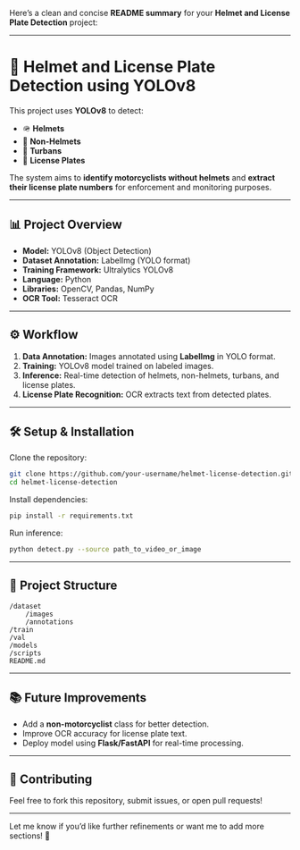 Here’s a clean and concise **README summary** for your **Helmet and License Plate Detection** project:

---

# 🚦 **Helmet and License Plate Detection using YOLOv8**  

This project uses **YOLOv8** to detect:  
- 🪖 **Helmets**  
- 🚫 **Non-Helmets**  
- 👳 **Turbans**  
- 🔢 **License Plates**  

The system aims to **identify motorcyclists without helmets** and **extract their license plate numbers** for enforcement and monitoring purposes.

---

## 📊 **Project Overview**  
- **Model:** YOLOv8 (Object Detection)  
- **Dataset Annotation:** LabelImg (YOLO format)  
- **Training Framework:** Ultralytics YOLOv8  
- **Language:** Python  
- **Libraries:** OpenCV, Pandas, NumPy  
- **OCR Tool:** Tesseract OCR  

---

## ⚙️ **Workflow**  
1. **Data Annotation:** Images annotated using **LabelImg** in YOLO format.  
2. **Training:** YOLOv8 model trained on labeled images.  
3. **Inference:** Real-time detection of helmets, non-helmets, turbans, and license plates.  
4. **License Plate Recognition:** OCR extracts text from detected plates.  

---

## 🛠️ **Setup & Installation**  
Clone the repository:  
```bash
git clone https://github.com/your-username/helmet-license-detection.git
cd helmet-license-detection
```

Install dependencies:  
```bash
pip install -r requirements.txt
```

Run inference:  
```bash
python detect.py --source path_to_video_or_image
```

---

## 📁 **Project Structure**  
```
/dataset  
    /images  
    /annotations  
/train  
/val  
/models  
/scripts  
README.md
```

---

## 📚 **Future Improvements**  
- Add a **non-motorcyclist** class for better detection.  
- Improve OCR accuracy for license plate text.  
- Deploy model using **Flask/FastAPI** for real-time processing.

---

## 🤝 **Contributing**  
Feel free to fork this repository, submit issues, or open pull requests!  

---

Let me know if you’d like further refinements or want me to add more sections! 🚀
